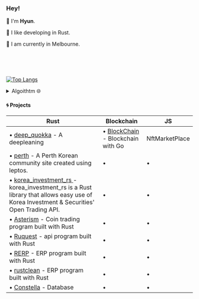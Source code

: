 ### Hey!  



👾 I'm **Hyun**.

🦀 I like developing in Rust.

🐁 I am currently in Melbourne.

<br>
<br>
<br>

[![Top Langs](https://github-readme-stats.vercel.app/api/top-langs/?username=kyunghyunHan&theme=radical&langs_count=8&hide=css,html,makefile,jupyter%20notebook,starlark,java,Objective-C,Ruby,LLVM&layout=compact)](https://github.com/kyunghyunHan/github-readme-stats)  



<details>
<summary>
Algoithtm 🌐
</summary>

![](https://leetcard.jacoblin.cool/kyunghyunHan?theme=light,unicorn)
[![Solved.ac Profile](http://mazassumnida.wtf/api/generate_badge?boj=hkh3045)](https://solved.ac/hkh3045)
</details>

  
#### 🌀 Projects

| **Rust** | **Blockchain** | **JS** |
| -------- | ------ | ------ |
| • [deep_quokka]() - A deepleaning | • [BlockChain](https://github.com/kyunghyunHan/blockchain) - Blockchain with Go | NftMarketPlace |
| • [perth](https://perthisland.com/) - A Perth Korean community site created using leptos. | • | • |
| • [korea_investment_rs ](https://github.com/kyunghyunHan/korea_investment_rs) - korea_investment_rs is a Rust library that allows easy use of Korea Investment & Securities' Open Trading API. | • | • |
| • [Asterism](https://github.com/kyunghyunHan/Futurx) - Coin trading program built with Rust | • | • |
| • [Ruquest](https://github.com/kyunghyunHan/Ruquest) - api  program built with Rust | • | • |
| • [RERP](https://github.com/kyunghyunHan/ERP) - ERP program built with Rust | • | • |
| • [rustclean](https://github.com/kyunghyunHan/ERP) - ERP program built with Rust | • | • |
| • [Constella](https://github.com/kyunghyunHan/ERP) - Database | • | • |
